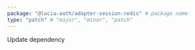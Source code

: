 ```yaml
---
package: "@lucia-auth/adapter-session-redis" # package name
type: "patch" # "major", "minor", "patch"
---
```


Update dependency